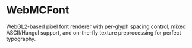 # WebMCFont
WebGL2-based pixel font renderer with per-glyph spacing control, mixed ASCII/Hangul support, and on-the-fly texture preprocessing for perfect typography.
